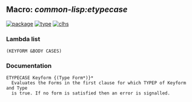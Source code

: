 ## Macro: ***common-lisp:etypecase***
[![package](https://img.shields.io/badge/Package-COMMON--LISP-5f9ea0.svg?style=social&colorA=999999)](../) [![type](https://img.shields.io/badge/Type-Macro-5f9ea0.svg?style=social&colorA=999999)](../#macro) [![clhs](https://img.shields.io/badge/CLHS-ETYPECASE-5f9ea0.svg?style=social&colorA=999999)](http://www.lispworks.com/documentation/HyperSpec/Body/m_tpcase.htm) 
### Lambda list
```
(KEYFORM &BODY CASES)
```
### Documentation
```
ETYPECASE Keyform {(Type Form*)}*
  Evaluates the Forms in the first clause for which TYPEP of Keyform and Type
  is true. If no form is satisfied then an error is signalled.
```
